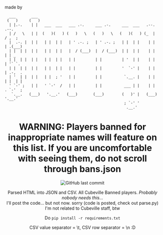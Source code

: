 

made by 
```
  ___       ___                                                                
 (   )     (   )                                                               
  | |.-.    | |   ___  ___   ___ .-.     ___ .-.     ___  ___   .--.    .--.   
  | /   \   | |  (   )(   ) (   )   \   (   )   \   (   )(   ) (_  |   / ,  ;  
  |  .-. |  | |   | |  | |   | ' .-. ;   | ' .-. ;   | |  | |    | |  | .(___) 
  | |  | |  | |   | |  | |   |  / (___)  |  / (___)  | |  | |    | |  | | _    
  | |  | |  | |   | |  | |   | |         | |         | '  | |    | |  | '` `.  
  | |  | |  | |   | |  | |   | |         | |         '  `-' |    | |  | .-,  . 
  | '  | |  | |   | |  ; '   | |         | |          `.__. |    | |  | |  | | 
  ' `-' ;   | |   ' `-'  /   | |         | |          ___ | |    | |  . `-'  ; 
   `.__.   (___)   '.__.'   (___)       (___)        (   )' |   (___)  '.__.'  
                                                      ; `-' '                  
                                                       .__.'                   
```
<div align="center">  
  
# WARNING: Players banned for inappropriate names will feature on this list. If you are uncomfortable with seeing them, do not scroll through bans.json

![GitHub last commit](https://img.shields.io/github/last-commit/blurry16/cv-bans?path=bans.json&label=bans.json%20updated)

Parsed HTML into JSON and CSV. All Cubeville Banned players. _Probably nobody needs this..._  
I'll post the code... but not now. sorry (code is posted, check out parse.py)  
I'm not related to Cubeville staff, btw  

Do `pip install -r requirements.txt` 

CSV value separator = \t, CSV row separator = \n :D

</div>
